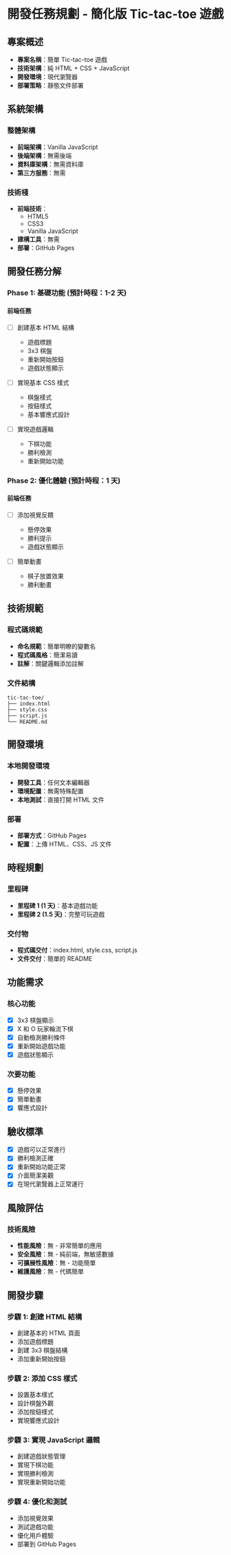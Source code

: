 # 開發任務規劃 - 簡化版 Tic-tac-toe 遊戲

## 專案概述

* **專案名稱**：簡單 Tic-tac-toe 遊戲
* **技術架構**：純 HTML + CSS + JavaScript
* **開發環境**：現代瀏覽器
* **部署策略**：靜態文件部署

## 系統架構

### 整體架構

* **前端架構**：Vanilla JavaScript
* **後端架構**：無需後端
* **資料庫架構**：無需資料庫
* **第三方服務**：無需

### 技術棧

* **前端技術**：
  + HTML5
  + CSS3
  + Vanilla JavaScript
* **建構工具**：無需
* **部署**：GitHub Pages

## 開發任務分解

### Phase 1: 基礎功能 (預計時程：1-2 天)

#### 前端任務

* [ ] 創建基本 HTML 結構
  + 遊戲標題
  + 3x3 棋盤
  + 重新開始按鈕
  + 遊戲狀態顯示

* [ ] 實現基本 CSS 樣式
  + 棋盤樣式
  + 按鈕樣式
  + 基本響應式設計

* [ ] 實現遊戲邏輯
  + 下棋功能
  + 勝利檢測
  + 重新開始功能

### Phase 2: 優化體驗 (預計時程：1 天)

#### 前端任務

* [ ] 添加視覺反饋
  + 懸停效果
  + 勝利提示
  + 遊戲狀態顯示

* [ ] 簡單動畫
  + 棋子放置效果
  + 勝利動畫

## 技術規範

### 程式碼規範

* **命名規範**：簡單明瞭的變數名
* **程式碼風格**：簡潔易讀
* **註解**：關鍵邏輯添加註解

### 文件結構

```
tic-tac-toe/
├── index.html
├── style.css
├── script.js
└── README.md
```

## 開發環境

### 本地開發環境

* **開發工具**：任何文本編輯器
* **環境配置**：無需特殊配置
* **本地測試**：直接打開 HTML 文件

### 部署

* **部署方式**：GitHub Pages
* **配置**：上傳 HTML、CSS、JS 文件

## 時程規劃

### 里程碑

* **里程碑 1 (1 天)**：基本遊戲功能
* **里程碑 2 (1.5 天)**：完整可玩遊戲

### 交付物

* **程式碼交付**：index.html, style.css, script.js
* **文件交付**：簡單的 README

## 功能需求

### 核心功能

* [x] 3x3 棋盤顯示
* [x] X 和 O 玩家輪流下棋
* [x] 自動檢測勝利條件
* [x] 重新開始遊戲功能
* [x] 遊戲狀態顯示

### 次要功能

* [x] 懸停效果
* [x] 簡單動畫
* [x] 響應式設計

## 驗收標準

* [x] 遊戲可以正常進行
* [x] 勝利檢測正確
* [x] 重新開始功能正常
* [x] 介面簡潔美觀
* [x] 在現代瀏覽器上正常運行

## 風險評估

### 技術風險

* **性能風險**：無 - 非常簡單的應用
* **安全風險**：無 - 純前端，無敏感數據
* **可擴展性風險**：無 - 功能簡單
* **維護風險**：無 - 代碼簡單

## 開發步驟

### 步驟 1: 創建 HTML 結構

* 創建基本的 HTML 頁面
* 添加遊戲標題
* 創建 3x3 棋盤結構
* 添加重新開始按鈕

### 步驟 2: 添加 CSS 樣式

* 設置基本樣式
* 設計棋盤外觀
* 添加按鈕樣式
* 實現響應式設計

### 步驟 3: 實現 JavaScript 邏輯

* 創建遊戲狀態管理
* 實現下棋功能
* 實現勝利檢測
* 實現重新開始功能

### 步驟 4: 優化和測試

* 添加視覺效果
* 測試遊戲功能
* 優化用戶體驗
* 部署到 GitHub Pages 
